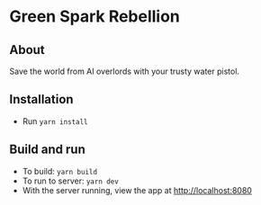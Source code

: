 # Green Spark Rebellion

## About

Save the world from AI overlords with your trusty water pistol.

## Installation

- Run `yarn install`

## Build and run

- To build: `yarn build`
- To run to server: `yarn dev`
- With the server running, view the app at [http://localhost:8080](http://localhost:8080)